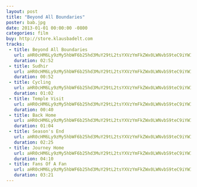 ```yaml
---
layout: post
title: "Beyond All Boundaries"
poster: bab.jpg
date: 2013-01-01 00:00:00 -0800
categories: film
buy: http://store.klausbadelt.com
tracks:
 - title: Beyond All Boundaries
   url: aHR0cHM6Ly9zMy5hbWF6b25hd3MuY29tL2tsYXVzYmFkZWx0LWNvbS9teC9iYWIvMDEgQmV5b25kIEFsbCBCb3VuZGFyaWVzLm1wMw==
   duration: 02:52
 - title: Sudhir
   url: aHR0cHM6Ly9zMy5hbWF6b25hd3MuY29tL2tsYXVzYmFkZWx0LWNvbS9teC9iYWIvMDIgU3VkaGlyLm1wMw==
   duration: 00:52
 - title: Cycling
   url: aHR0cHM6Ly9zMy5hbWF6b25hd3MuY29tL2tsYXVzYmFkZWx0LWNvbS9teC9iYWIvMDMgQ3ljbGluZy5tcDM=
   duration: 01:02
 - title: Temple Visit
   url: aHR0cHM6Ly9zMy5hbWF6b25hd3MuY29tL2tsYXVzYmFkZWx0LWNvbS9teC9iYWIvMDQgVGVtcGxlIFZpc2l0Lm1wMw==
   duration: 00:40
 - title: Back Home
   url: aHR0cHM6Ly9zMy5hbWF6b25hd3MuY29tL2tsYXVzYmFkZWx0LWNvbS9teC9iYWIvMDUgQmFjayBIb21lLm1wMw==
   duration: 01:04
 - title: Season's End
   url: aHR0cHM6Ly9zMy5hbWF6b25hd3MuY29tL2tsYXVzYmFkZWx0LWNvbS9teC9iYWIvMDYgU2Vhc29uJ3MgRW5kLm1wMw==
   duration: 02:25
 - title: Journey Home
   url: aHR0cHM6Ly9zMy5hbWF6b25hd3MuY29tL2tsYXVzYmFkZWx0LWNvbS9teC9iYWIvMDcgSm91cm5leSBIb21lLm1wMw==
   duration: 04:10
 - title: Fans Of A Fan
   url: aHR0cHM6Ly9zMy5hbWF6b25hd3MuY29tL2tsYXVzYmFkZWx0LWNvbS9teC9iYWIvMDggRmFucyBPZiBBIEZhbi5tcDM=
   duration: 03:21
---
```

